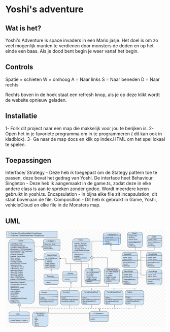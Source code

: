 # Yoshi's adventure

## Wat is het?
Yoshi's Adventure is space invaders in een Mario jasje. Het doel is om zo veel mogenlijk munten te verdienen door monsters de doden en op het einde een baas.
Als je dood bent begin je weer vanaf het begin.

## Controls
Spatie =  schieten
W = omhoog
A = Naar links
S = Naar beneden
D = Naar rechts

Rechts boven in de hoek staat een refresh knop, als je op deze klikt wordt de website opnieuw geladen.

## Installatie
1- Fork dit project naar een map die makkelijk voor jou te berijken is.
2- Open het in je favoriete programma om in te programmeren ( dit kan ook in kladblok).
3- Ga naar de map docs en klik op index.HTML om het spel lokaal te spelen.

## Toepassingen
Interface/ Strategy - Deze heb ik toegepast om de Stategy pattern toe te passen, deze bevat het gedrag van Yoshi. De interface heet Behaviour.
Singleton - Deze heb ik aangemaakt in de game.ts, zodat deze in elke andere class is aan te spreken zonder gedoe. Wordt meerdere keren gebruikt in yoshi.ts.
Encapsulation - In bijna elke file zit incapsulation, dit staat bovenaan de file.
Composition -  Dit heb ik gebruikt in Game, Yoshi, vehicleCloud en elke file in de Monsters map.

## UML
![alt text](https://raw.githubusercontent.com/cirflexx/YoshisAdventure/master/UML-YoshisRevenge.png)
